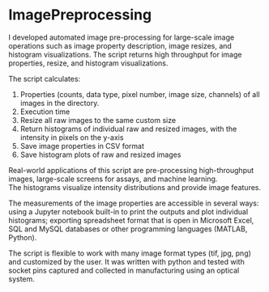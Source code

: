# ImagePreprocessing

I developed automated image pre-processing for large-scale image operations such as image property description, image resizes, and histogram visualizations. The script returns high throughput for image properties, resize, and histogram visualizations. 

The script calculates:
1.	Properties (counts, data type, pixel number, image size, channels) of all images in the directory. 
2.	Execution time 
3.	Resize all raw images to the same custom size
4.	Return histograms of individual raw and resized images, with the intensity in pixels on the y-axis 
5.	Save image properties in CSV format 
6.	Save histogram plots of raw and resized images

Real-world applications of this script are pre-processing high-throughput images, large-scale screens for assays, and machine learning.  
The histograms visualize intensity distributions and provide image features.

The measurements of the image properties are accessible in several ways: using a Jupyter notebook built-in to print the outputs and plot individual histograms; exporting spreadsheet format that is open in Microsoft Excel, SQL and MySQL databases or other programming languages (MATLAB, Python). 

The script is flexible to work with many image format types (tif, jpg, png) and customized by the user. 
It was written with python and tested with socket pins captured and collected in manufacturing using an optical system.
